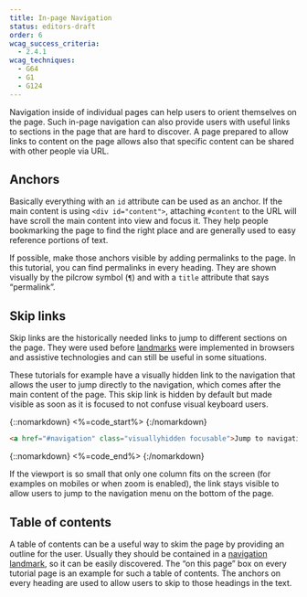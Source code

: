 ```yaml
---
title: In-page Navigation
status: editors-draft
order: 6
wcag_success_criteria:
  - 2.4.1
wcag_techniques:
  - G64
  - G1
  - G124
---
```


Navigation inside of individual pages can help users to orient themselves on the page. Such in-page navigation can also provide users with useful links to sections in the page that are hard to discover. A page prepared to allow links to content on the page allows also that specific content can be shared with other people via URL.

## Anchors

Basically everything with an `id` attribute can be used as an anchor. If the main content is using `<div id="content">`, attaching `#content` to the URL will have scroll the main content into view and focus it. They help people bookmarking the page to find the right place and are generally used to easy reference portions of text.

If possible, make those anchors visible by adding permalinks to the page. In this tutorial, you can find permalinks in every heading. They are shown visually by the pilcrow symbol (`¶`) and with a `title` attribute that says “permalink”.

## Skip links

Skip links are the historically needed links to jump to different sections on the page. They were used before [landmarks](landmarks.html) were implemented in browsers and assistive technologies and can still be useful in some situations.

These tutorials for example have a visually hidden link to the navigation that allows the user to jump directly to the navigation, which comes after the main content of the page. This skip link is hidden by default but made visible as soon as it is focused to not confuse visual keyboard users.

{::nomarkdown}
<%=code_start%>
{:/nomarkdown}

~~~html
<a href="#navigation" class="visuallyhidden focusable">Jump to navigation</a>
~~~

{::nomarkdown}
<%=code_end%>
{:/nomarkdown}

If the viewport is so small that only one column fits on the screen (for examples on mobiles or when zoom is enabled), the link stays visible to allow users to jump to the navigation menu on the bottom of the page.

## Table of contents

A table of contents can be a useful way to skim the page by providing an outline for the user. Usually they should be contained in a [navigation landmark](landmarks.html#navigation), so it can be easily discovered. The “on this page” box on every tutorial page is an example for such a table of contents. The anchors on every heading are used to allow users to skip to those headings in the text.
